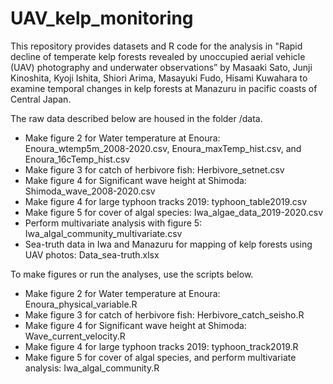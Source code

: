 # UAV_kelp_monitoring
This repository provides datasets and R code for the analysis in "Rapid decline of temperate kelp forests revealed by unoccupied aerial vehicle (UAV) photography and underwater observations” by Masaaki Sato, Junji Kinoshita, Kyoji Ishita, Shiori Arima, Masayuki Fudo, Hisami Kuwahara to examine temporal changes in kelp forests at Manazuru in pacific coasts of Central Japan.  

The raw data described below are housed in the folder /data.

- Make figure 2 for Water temperature at Enoura: Enoura_wtemp5m_2008-2020.csv, Enoura_maxTemp_hist.csv, and Enoura_16cTemp_hist.csv
- Make figure 3 for catch of herbivore fish: Herbivore_setnet.csv
- Make figure 4 for Significant wave height at Shimoda: Shimoda_wave_2008-2020.csv
- Make figure 4 for large typhoon tracks 2019: typhoon_table2019.csv
- Make figure 5 for cover of algal species: Iwa_algae_data_2019-2020.csv
- Perform multivariate analysis with figure 5: Iwa_algal_community_multivariate.csv
- Sea-truth data in Iwa and Manazuru for mapping of kelp forests using UAV photos: Data_sea-truth.xlsx


To make figures or run the analyses, use the scripts below. 

- Make figure 2 for Water temperature at Enoura: Enoura_physical_variable.R
- Make figure 3 for catch of herbivore fish: Herbivore_catch_seisho.R
- Make figure 4 for Significant wave height at Shimoda: Wave_current_velocity.R
- Make figure 4 for large typhoon tracks 2019: typhoon_track2019.R
- Make figure 5 for cover of algal species, and perform multivariate analysis: Iwa_algal_community.R

